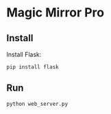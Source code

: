 # Magic Mirror Pro

## Install

Install Flask:

	pip install flask

## Run

    python web_server.py